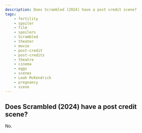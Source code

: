 ```yaml
---
description: Does Scrambled (2024) have a post credit scene?
tags: 
    - fertility
    - spoiler
    - film
    - spoilers
    - Scrambled
    - theater
    - movie
    - post-credit
    - post-credits
    - theatre
    - cinema
    - eggs
    - scenes
    - Leah McKendrick
    - pregnancy
    - scene
---
```


## Does Scrambled (2024) have a post credit scene?

No.
